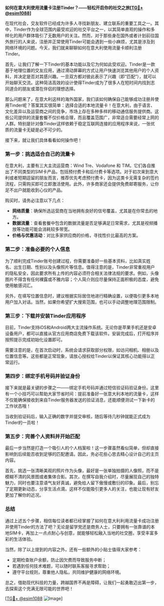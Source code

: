 **如何在意大利使用流量卡注册Tinder？——轻松开启你的社交之旅[[TG💪+ @esim1088](https://t.me/s/esim1088)]**

在现代社会，交友软件已经成为许多人寻找新朋友、建立联系的重要工具之一。其中，Tinder作为全球范围内最受欢迎的社交平台之一，以其简单直观的操作和多样化的用户群体吸引了无数用户的关注。然而，对于那些身在国外或者计划前往国外旅行的人来说，注册并正常使用Tinder可能会遇到一些小麻烦，尤其是涉及到网络环境的问题。今天，我们就来聊聊如何在意大利使用流量卡顺利注册Tinder。

首先，让我们了解一下Tinder的基本功能以及它为何如此受欢迎。Tinder是一款基于地理位置的交友应用，通过滑动屏幕的方式让用户快速浏览其他用户的个人资料，并决定是否对其感兴趣。一旦双方都对彼此表示了兴趣（即“匹配”），就可以开始聊天交流。这种简洁高效的设计使得Tinder成为了很多人在短时间内找到志同道合的朋友或潜在伴侣的理想选择。

那么问题来了，在意大利这样的海外国家，我们该如何确保自己能够成功注册并使用Tinder呢？答案其实很简单：选择合适的本地流量卡！在意大利，由于语言、文化差异以及运营商之间的竞争，市场上存在多种多样的移动通信服务提供商。这些公司提供的流量套餐不仅价格合理，而且覆盖范围广，非常适合需要经常上网的人群。特别是针对像Tinder这样依赖于稳定互联网连接的应用程序来说，一张优质的流量卡无疑是必不可少的。

接下来，就让我们具体看看如何操作吧！

### 第一步：挑选适合自己的流量卡

在意大利，主要有三大主流运营商：Wind Tre、Vodafone 和 TIM。它们各自推出了不同类型的SIM卡产品，包括预付费卡和后付费卡等选项。对于初次来到意大利或者短期逗留的朋友而言，推荐优先考虑预付费卡，因为这类卡无需复杂的签约流程，只需购买即可立即激活使用。此外，许多商家还会提供免费邮寄服务，让你足不出户就能收到心仪的产品。

购买时，请务必注意以下几点：
- **网络质量**：确保所选运营商在当地拥有良好的信号覆盖，尤其是在你常去的地方。
- **数据流量**：查看套餐中包含的数据流量是否足够满足日常需求，尤其是视频播放等功能可能会消耗较多带宽。
- **价格与优惠活动**：对比多家供应商的价格，寻找性价比最高的方案。

### 第二步：准备必要的个人信息

为了顺利完成Tinder账号创建过程，你需要准备好一些基本资料，比如真实姓名、出生日期、性别以及头像照片等信息。值得注意的是，Tinder非常重视用户的隐私安全，因此要求所有上传的内容必须符合相关法律法规的要求。例如，头像图片不得含有任何裸露或不雅内容；个人简介则应尽量保持正面积极的态度，避免使用敏感词汇。

另外，在填写位置信息时，建议根据实际居住地进行精确设置，以便吸引更多本地用户加入对话。当然，如果你希望扩大搜索范围，也可以手动调整地理范围限制。

### 第三步：下载并安装Tinder应用程序

目前，Tinder支持iOS和Android两大主流操作系统。无论你是苹果手机还是安卓设备用户，都可以直接从官方应用商店免费下载该软件。安装完成后，打开程序并按照提示完成初始化设置即可。

需要注意的是，在首次启动时，系统会请求获取部分权限，如访问相机、相册以及位置信息等。这些都是正常现象，请放心授权给Tinder以保证其核心功能得以正常运行。

### 第四步：绑定手机号码并验证身份

接下来就是最关键的步骤之一——绑定手机号码并通过短信验证码验证身份。这里有一个小技巧可以帮助大家节省时间：提前准备好一张意大利本地的流量卡，这样不仅能确保接收到来自Tinder服务器发送的验证消息，还能顺便测试一下新卡的工作状态哦！

当收到验证码后，输入正确的数字并提交审核，随后等待几秒钟就能正式成为Tinder的一员啦！

### 第五步：完善个人资料并开始匹配

最后一步当然是打造一个吸引人的个人档案啦！这一步骤虽然看似简单，但却直接影响到后续能否收到足够的匹配邀请。因此，务必花些心思去精心设计自己的主页内容。

首先，挑选一张清晰美观的照片作为头像，最好是一张单独拍摄的人像照，而不是模糊不清的风景图或者集体合影。其次，在撰写自我介绍时，尽量展现自己的独特魅力，同时也要注意语气友好真诚，避免给人留下傲慢或敷衍的印象。最后，别忘了定期更新动态，分享生活点滴，这样不仅能吸引更多人的关注，也能让现有好友更加了解你的近况。

### 总结

通过上述五个步骤，相信每位读者都已经掌握了如何在意大利利用流量卡成功注册并使用Tinder的方法了吧？无论是留学党还是商务人士，只要拥有一张靠谱的本地SIM卡，再加上一点点耐心与创意，就能够轻松融入当地的社交圈，享受丰富多彩的生活体验。

当然，除了以上提到的内容之外，还有一些额外的小贴士值得大家参考：
- 定期检查账户余额，防止因欠费而导致服务中断；
- 若遇到任何技术难题，可以随时联系客服寻求帮助；
- 遵守平台规则，尊重他人隐私，共同维护健康的网络环境。

总之，借助现代科技的力量，跨越国界不再是障碍，让我们一起勇敢迈出第一步，去探索这个充满无限可能的世界吧！

[[TG💪+ @esim1088](https://t.me/s/esim1088) ![Image](https://i.postimg.cc/4NQfJmqS/Snipaste-2025-05-13-00-14-12.png)]
